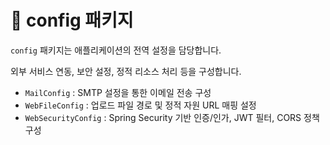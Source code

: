 # 🔧 config 패키지

`config` 패키지는 애플리케이션의 전역 설정을 담당합니다.

외부 서비스 연동, 보안 설정, 정적 리소스 처리 등을 구성합니다.

- `MailConfig` : SMTP 설정을 통한 이메일 전송 구성
- `WebFileConfig` : 업로드 파일 경로 및 정적 자원 URL 매핑 설정
- `WebSecurityConfig` : Spring Security 기반 인증/인가, JWT 필터, CORS 정책 구성